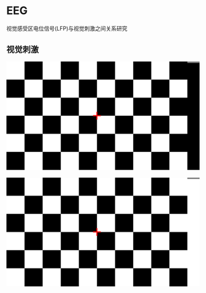 # EEG
视觉感受区电位信号(LFP)与视觉刺激之间关系研究
## 视觉刺激
![image](https://github.com/Kevinwenya/EEG/blob/master/Full_Checker_10X6_1.bmp)  
![image](https://github.com/Kevinwenya/EEG/blob/master/Full_Checker_10X6_2.bmp)
